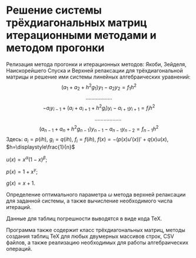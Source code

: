 # Решение системы трёхдиагональных матриц итерационными методами и методом прогонки
Релизация метода прогонки и итерационных методов: Якоби, Зейделя, Наискорейшего Спуска и Верхней релаксации для трёхдиагональной матрицы и решение ими системы линейных алгебраических уравнений:
$$(a_1+a_2+h^2g_1)y_1-a_2y_2=f_1h^2$$
$$\dots\dots\dots\dots\dots\dots$$
 $$-a_iy_{i-1}+(a_i+a_{i+1}+h^2g_i)y_i-a_{i+1}y_{i+1}=f_ih^2$$
 $$\quad\quad\quad \dots\dots\dots\dots\dots\dots $$
  $$(a_{n-1}+a_n+h^2g_{n-1})y_{n-1}-a_{n-1}y_{n-2}=f_{n-1}h^2$$
Здесь: $a_i=p(ih)$, $g_i=q(ih)$, $f_i=f(ih)$,
$f(x)=-(p(x)u'(x))'+q(x)u(x)$,
$h=\displaystyle\frac{1}{n}$

$u(x)=x^\alpha(1-x)^\beta;$

$p(x)=1+x^\gamma;$

$g(x)=x+1.$

Определение оптимального параметра $\omega$ метода верхней релаксации для заданной системы, а также вычисление необходимого числа итераций.

Данные для таблиц погрешности выводятся в виде кода TeX.

Программа также содержит класс трёхдиагональных матриц, методы создания таблиц TeX для любых двумерных массивов строк, CSV файлов, а также реализацию необходимых для работы алгебраических операций.
